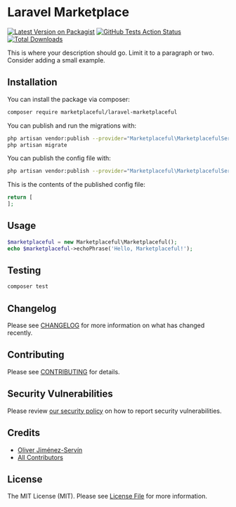 # Laravel Marketplace

[![Latest Version on Packagist](https://img.shields.io/packagist/v/marketplaceful/laravel-marketplaceful.svg?style=flat-square)](https://packagist.org/packages/marketplaceful/laravel-marketplaceful)
[![GitHub Tests Action Status](https://img.shields.io/github/workflow/status/marketplaceful/laravel-marketplaceful/run-tests?label=tests)](https://github.com/marketplaceful/laravel-marketplaceful/actions?query=workflow%3Arun-tests+branch%3Amaster)
[![Total Downloads](https://img.shields.io/packagist/dt/marketplaceful/laravel-marketplaceful.svg?style=flat-square)](https://packagist.org/packages/marketplaceful/laravel-marketplaceful)


This is where your description should go. Limit it to a paragraph or two. Consider adding a small example.

## Installation

You can install the package via composer:

```bash
composer require marketplaceful/laravel-marketplaceful
```

You can publish and run the migrations with:

```bash
php artisan vendor:publish --provider="Marketplaceful\MarketplacefulServiceProvider" --tag="migrations"
php artisan migrate
```

You can publish the config file with:
```bash
php artisan vendor:publish --provider="Marketplaceful\MarketplacefulServiceProvider" --tag="config"
```

This is the contents of the published config file:

```php
return [
];
```

## Usage

``` php
$marketplaceful = new Marketplaceful\Marketplaceful();
echo $marketplaceful->echoPhrase('Hello, Marketplaceful!');
```

## Testing

``` bash
composer test
```

## Changelog

Please see [CHANGELOG](CHANGELOG.md) for more information on what has changed recently.

## Contributing

Please see [CONTRIBUTING](.github/CONTRIBUTING.md) for details.

## Security Vulnerabilities

Please review [our security policy](../../security/policy) on how to report security vulnerabilities.

## Credits

- [Oliver Jiménez-Servín](https://github.com/oliverds)
- [All Contributors](../../contributors)

## License

The MIT License (MIT). Please see [License File](LICENSE.md) for more information.
